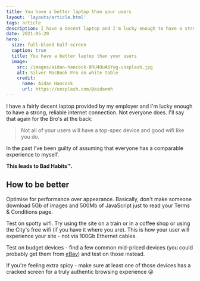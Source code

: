 ```yaml
---
title: You have a better laptop than your users
layout: 'layouts/article.html'
tags: article
description: I have a decent laptop and I'm lucky enough to have a strong, reliable internet connection. Not everyone does.
date: 2021-05-20
hero:
  size: full-bleed half-screen
  caption: true
  title: You have a better laptop than your users
  image:
    src: /images/aidan-hancock-8RU4OuA6Yug-unsplash.jpg
    alt: Silver MacBook Pro on white table
    credit:
      name: Aidan Hancock
      url: https://unsplash.com/@aidanmh
---
```


I have a fairly decent laptop provided by my employer and I'm lucky enough to have a strong, reliable internet connection. Not everyone does. I'll say that again for the Bro's at the back: 

> Not all of your users will have a top-spec device and good wifi like you do.

In the past I've been guilty of assuming that everyone has a comparable experience to myself. 

**This leads to Bad Habits™️.**

## How to be better

Optimise for performance over appearance. Basically, don't make someone download 5Gb of images and 500Mb of JavaScript just to read your Terms & Conditions page.

Test on spotty wifi. Try using the site on a train or in a coffee shop or using the City's free wifi (if you have it where you are). This is how your user will experience your site - not via 100Gb Ethernet cables.

Test on budget devices - find a few common mid-priced devices (you could probably get them from [eBay](https://www.ebay.co.uk/sch/i.html?_from=R40&_trksid=p2334524.m570.l1313&_nkw=iphone+7&_sacat=0&LH_TitleDesc=0&_osacat=0&_odkw=iphone+7)) and test on those instead.

If you're feeling extra spicy - make sure at least one of those devices has a cracked screen for a truly authentic browsing experience 😜
